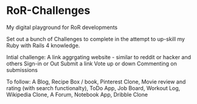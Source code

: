 # RoR-Challenges
My digital playground for RoR developments

Set out a bunch of Challenges to complete in the attempt to up-skill my Ruby with Rails 4 knowledge. 

Intial challenge:
A link aggrgating website - similar to reddit or hacker and others
Sign-in or Out
Submit a link
Vote up or down
Commenting on submissions

To follow: 
A Blog,
Recipe Box / book,
Pinterest Clone,
Movie review and rating (with search functionalty),
ToDo App,
Job Board,
Workout Log,
Wikipedia Clone,
A Forum,
Notebook App,
Dribble Clone


